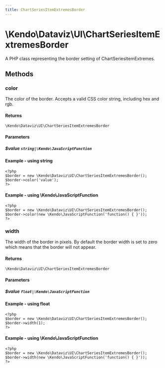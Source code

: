 ```yaml
---
title: ChartSeriesItemExtremesBorder
---
```


# \Kendo\Dataviz\UI\ChartSeriesItemExtremesBorder

A PHP class representing the border setting of ChartSeriesItemExtremes.


## Methods

### color
The color of the border. Accepts a valid CSS color string, including hex and rgb.

#### Returns
`\Kendo\Dataviz\UI\ChartSeriesItemExtremesBorder`

#### Parameters

##### $value `string|\Kendo\JavaScriptFunction`



#### Example  - using string
    <?php
    $border = new \Kendo\Dataviz\UI\ChartSeriesItemExtremesBorder();
    $border->color('value');
    ?>

#### Example  - using \Kendo\JavaScriptFunction
    <?php
    $border = new \Kendo\Dataviz\UI\ChartSeriesItemExtremesBorder();
    $border->color(new \Kendo\JavaScriptFunction('function() { }'));
    ?>

### width
The width of the border in pixels. By default the border width is set to zero which means that the border will not appear.

#### Returns
`\Kendo\Dataviz\UI\ChartSeriesItemExtremesBorder`

#### Parameters

##### $value `float|\Kendo\JavaScriptFunction`



#### Example  - using float
    <?php
    $border = new \Kendo\Dataviz\UI\ChartSeriesItemExtremesBorder();
    $border->width(1);
    ?>

#### Example  - using \Kendo\JavaScriptFunction
    <?php
    $border = new \Kendo\Dataviz\UI\ChartSeriesItemExtremesBorder();
    $border->width(new \Kendo\JavaScriptFunction('function() { }'));
    ?>

